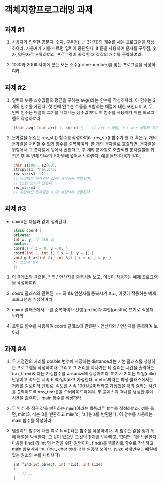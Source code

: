 # 객체지향프로그래밍 과제

## 과제 #1

1. 사용자가 입력한 영문자, 숫자, 구두점(, . ! 3가지)의 개수를 세는 프로그램을 작성하여라. 사용자가 <Enter> 키를 누르면 입력이 중단된다. if 문을 사용하여 문자를 구두점, 숫자, 영문자로 분류하여라. 프로그램이 종료할 때 각각의 개수를 출력하여라.

2. 1000과 2000 사이에 있는 모든 소수(prime number)를 찾는 프로그램을 작성하여라.

## 과제 #2

1. 일련의 부동 소수값들의 평균을 구하는 avg()라는 함수를 작성하여라. 이 함수는 2개의 인수를 가진다. 첫 번째 인수는 수들을 포함하는 배열에 대한 포인터이고, 두 번째 인수는 배열의 크기를 나타내는 정수값이다. 이 함수를 사용하기 위한 프로그램도 작성하여라.

```C++
    float avg(float arr[ ], int n) {    // arr : 배열, n : arr 배열의 크기
```

2. 문자열을 뒤집는 rev_str() 함수를 작성하여라. rev_str() 함수가 한 개 혹은 두 개의 문자열을 처리할 수 있게 함수를 중복하여라. 한 개의 문자열로 호출되면, 문자열을 뒤집어서 그 문자열에 넣어서 반환하고, 두 개의 문자열로 호출되면 문자열들을 뒤집은 후 두 번째 인수의 문자열에 넣어서 반환한다. 예를 들면 다음과 같다.

```C++
    char s1[80], s2[80];
    strcpy(s1, "hello");
    rev_str(s1, s2);
    // 뒤집어진 문자열은 s2에 저장되어 변환되며,
    // s1은 변하지 않는다.
    rev_str(s1);
    // 뒤집어진 문자열은 s1에 저장되어 반환된다.
```

## 과제 #3

- coord는 다음과 같이 정의된다.

```C++
    class coord {
    private:
    int x, y; // 좌표 값
    public:
    coord() { x = 0; y = 0; }
    coord(int i, int j) { x = i; y = j; }
    void get_xy(int &i, int &j) { i = x; j = y; }
    // 연산자 중복
    };
```

1. 이 클래스와 관련된, \* 와 / 연산자를 중복시켜 보고, 이것이 작동하는 예제 프로그램을 작성하여라.

2. coord 클래스와 관련된, == 와 && 연산자를 중복시켜 보고, 이것이 작동하는 예제 프로그램을 작성하여라.

3. coord 클래스에서 --를 중복하여라.선행(prefix)과 후행(postfix) 표기로 작성해 보아라.

4. 프렌드 함수를 사용하여 coord 클래스에 관련된 - 연산자와 / 연산자를 중복하여 보아라.

## 과제 #4

1. 두 지점간의 거리를 double 변수에 저장하는 distance라는 기본 클래스를 생성하는 프로그램을 작성하여라. 그리고 그 거리를 지나가는 데 걸리는 시간을 출력하는 trav_time()이라는 가상함수를 distance에 생성하여라. 여기서 거리는 마일(mile) 단위이고 속도는 시속 60마일이라고 가정한다. metric이라는 파생 클래스에서는 거리를 킬로미터 단위로, 속도를 시속 100킬로미터라고 가정했을 때의 걸리는 시간을 출력하도록 trav_time()을 오버라이드하여라. 두 클래스의 객체를 생성한 후에 시간을 출력하는 main 함수를 작성하라.

2. 두 인수 중 작은 값을 반환하는 min()이라는 템플리트 함수를 작성하여라. 예를 들면, min(3, 4)는 3을 반환하고 min('c', 'a')는 a를 반환한다. 이 함수를 사용하는 main 함수를 작성하라.

3. 템플리트 함수에 대한 예로 find()라는 함수를 작성하여라. 이 함수는 값을 찾기 위해 배열을 탐색한다. 그 값이 있으면 그것의 첨자를 반환하고, 없다면 -1을 반환한다. 다음은 find()의 int 형 버전을 위한 원형이다. find()를 템플리트 함수로 작성하고 main 함수에서 int, float, char 형에 대해 실행해 보아라. (size 매개변수는 배열에 있는 원소의 수를 나타낸다)

```C++
    int find(int object, int *list, int size)
    {
        // ...
    }
```
